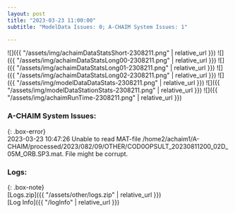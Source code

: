 ```yaml
---
layout: post
title: "2023-03-23 11:00:00"
subtitle: "ModelData Issues: 0; A-CHAIM System Issues: 1"

---
```


![]({{ "/assets/img/achaimDataStatsShort-2308211.png" | relative_url }})
![]({{ "/assets/img/achaimDataStatsLong00-2308211.png" | relative_url }})
![]({{ "/assets/img/achaimDataStatsLong01-2308211.png" | relative_url }})
![]({{ "/assets/img/achaimDataStatsLong02-2308211.png" | relative_url }})
![]({{ "/assets/img/modelDataDataStats-2308211.png" | relative_url }})
![]({{ "/assets/img/modelDataStationStats-2308211.png" | relative_url }})
![]({{ "/assets/img/achaimRunTime-2308211.png" | relative_url }})



### A-CHAIM System Issues:  
  
{: .box-error}  
2023-03-23 10:47:26 Unable to read MAT-file /home2/achaim1/A-CHAIM/processed/2023/082/09/OTHER/COD0OPSULT_20230811200_02D_05M_ORB.SP3.mat. File might be corrupt.  

### Logs:  
  
{: .box-note}  
[Logs.zip]({{ "/assets/other/logs.zip" | relative_url }})  
[Log Info]({{ "/logInfo" | relative_url }})  
